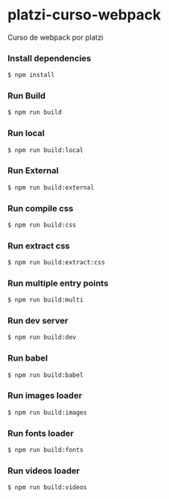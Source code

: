 # platzi-curso-webpack
Curso de webpack por platzi

### Install dependencies
```sh
$ npm install
```

### Run Build
```sh
$ npm run build
```

### Run local
```sh
$ npm run build:local
```

### Run External
```sh
$ npm run build:external
```

### Run compile css
```sh
$ npm run build:css
```

### Run extract css
```sh
$ npm run build:extract:css
```

### Run multiple entry points
```sh
$ npm run build:multi
```

### Run dev server
```sh
$ npm run build:dev
```

### Run babel
```sh
$ npm run build:babel
```

### Run images loader
```sh
$ npm run build:images
```

### Run fonts loader
```sh
$ npm run build:fonts
```

### Run videos loader
```sh
$ npm run build:videos
```
